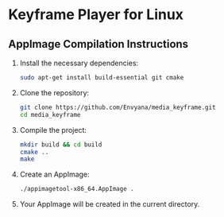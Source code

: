 # Keyframe Player for Linux

## AppImage Compilation Instructions

1. Install the necessary dependencies:
   ```bash
   sudo apt-get install build-essential git cmake
   ```
2. Clone the repository:
   ```bash
   git clone https://github.com/Envyana/media_keyframe.git
   cd media_keyframe
   ```
3. Compile the project:
   ```bash
   mkdir build && cd build
   cmake ..
   make
   ```
4. Create an AppImage:
   ```bash
   ./appimagetool-x86_64.AppImage .
   ```
5. Your AppImage will be created in the current directory.
